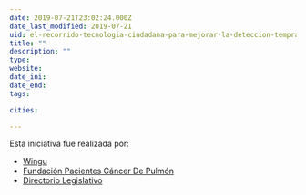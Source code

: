 ```yaml
---
date: 2019-07-21T23:02:24.000Z
date_last_modified: 2019-07-21
uid: el-recorrido-tecnologia-ciudadana-para-mejorar-la-deteccion-temprana-del-cancer-en-el-sistema-publico-de-salud
title: ""
description: ""
type: 
website: 
date_ini: 
date_end: 
tags:

cities: 

---
```


Esta iniciativa fue realizada por:

- [Wingu](/i/wingu.html)
- [Fundación Pacientes Cáncer De Pulmón](/i/fundacion-pacientes-cancer-de-pulmon.html)
- [Directorio Legislativo](/i/directorio-legislativo.html)
